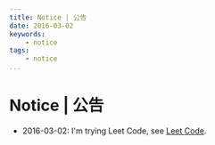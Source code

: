```yaml
---
title: Notice | 公告
date: 2016-03-02
keywords:
    - notice
tags:
    - notice
...
```


Notice | 公告
=============

* 2016-03-02: I'm trying Leet Code, see [Leet Code](post-0087-leetcode.html).
